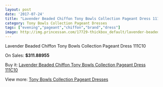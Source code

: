 ```yaml
---
layout: post
date: '2017-07-24'
title: "Lavender Beaded Chiffon Tony Bowls Collection Pageant Dress 111C10"
category: Tony Bowls Collection Pageant Dresses
tags: ["evening","pageant","chiffon","brand","dress"]
image: http://img.princessan.com/17729-thickbox_default/lavender-beaded-chiffon-tony-bowls-collection-pageant-dress-111c10.jpg
---
```

Lavender Beaded Chiffon Tony Bowls Collection Pageant Dress 111C10

On Sales: **$311.88955**
<a href="https://www.princessan.com/en/tony-bowls-collection-pageant-dresses/8305-lavender-beaded-chiffon-tony-bowls-collection-pageant-dress-111c10.html"><amp-img layout="responsive" width="600" height="600" src="//img.princessan.com/17729-thickbox_default/lavender-beaded-chiffon-tony-bowls-collection-pageant-dress-111c10.jpg" alt="Lavender Beaded Chiffon Tony Bowls Collection Pageant Dress 111C10 0" /></a>
<a href="https://www.princessan.com/en/tony-bowls-collection-pageant-dresses/8305-lavender-beaded-chiffon-tony-bowls-collection-pageant-dress-111c10.html"><amp-img layout="responsive" width="600" height="600" src="//img.princessan.com/17732-thickbox_default/lavender-beaded-chiffon-tony-bowls-collection-pageant-dress-111c10.jpg" alt="Lavender Beaded Chiffon Tony Bowls Collection Pageant Dress 111C10 1" /></a>
<a href="https://www.princessan.com/en/tony-bowls-collection-pageant-dresses/8305-lavender-beaded-chiffon-tony-bowls-collection-pageant-dress-111c10.html"><amp-img layout="responsive" width="600" height="600" src="//img.princessan.com/17731-thickbox_default/lavender-beaded-chiffon-tony-bowls-collection-pageant-dress-111c10.jpg" alt="Lavender Beaded Chiffon Tony Bowls Collection Pageant Dress 111C10 2" /></a>
<a href="https://www.princessan.com/en/tony-bowls-collection-pageant-dresses/8305-lavender-beaded-chiffon-tony-bowls-collection-pageant-dress-111c10.html"><amp-img layout="responsive" width="600" height="600" src="//img.princessan.com/17730-thickbox_default/lavender-beaded-chiffon-tony-bowls-collection-pageant-dress-111c10.jpg" alt="Lavender Beaded Chiffon Tony Bowls Collection Pageant Dress 111C10 3" /></a>

Buy it: [Lavender Beaded Chiffon Tony Bowls Collection Pageant Dress 111C10](https://www.princessan.com/en/tony-bowls-collection-pageant-dresses/8305-lavender-beaded-chiffon-tony-bowls-collection-pageant-dress-111c10.html "Lavender Beaded Chiffon Tony Bowls Collection Pageant Dress 111C10")

View more: [Tony Bowls Collection Pageant Dresses](https://www.princessan.com/en/66-tony-bowls-collection-pageant-dresses "Tony Bowls Collection Pageant Dresses")